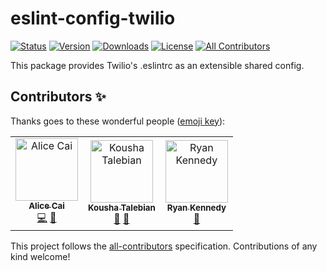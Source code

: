 # eslint-config-twilio
[![Status](https://travis-ci.com/twilio-labs/eslint-config-twilio.svg?branch=master)](https://travis-ci.com/twilio-labs/eslint-config-twilio)
[![Version](https://img.shields.io/npm/v/eslint-config-twilio.svg?style=square)](https://www.npmjs.com/package/eslint-config-twilio)
[![Downloads](https://img.shields.io/npm/dt/eslint-config-twilio.svg?style=square)](https://www.npmjs.com/package/eslint-config-twilio)
[![License](https://img.shields.io/npm/l/eslint-config-twilio.svg?style=square)](../../LICENSE)
[![All Contributors](https://img.shields.io/badge/all_contributors-3-orange.svg?style=flat-square)](#contributors)

This package provides Twilio's .eslintrc as an extensible shared config.
## Contributors ✨

Thanks goes to these wonderful people ([emoji key](https://allcontributors.org/docs/en/emoji-key)):

<!-- ALL-CONTRIBUTORS-LIST:START - Do not remove or modify this section -->
<!-- prettier-ignore -->
<table>
  <tr>
    <td align="center"><a href="https://github.com/ahcai"><img src="https://avatars3.githubusercontent.com/u/4912483?v=4" width="100px;" alt="Alice Cai"/><br /><sub><b>Alice Cai</b></sub></a><br /><a href="https://github.com/twilio-labs/eslint-config-twilio/commits?author=ahcai" title="Code">💻</a> <a href="#ideas-ahcai" title="Ideas, Planning, & Feedback">🤔</a></td>
    <td align="center"><a href="https://github.com/ktalebian"><img src="https://avatars2.githubusercontent.com/u/2308915?v=4" width="100px;" alt="Kousha Talebian"/><br /><sub><b>Kousha Talebian</b></sub></a><br /><a href="#ideas-ktalebian" title="Ideas, Planning, & Feedback">🤔</a> <a href="#review-ktalebian" title="Reviewed Pull Requests">👀</a></td>
    <td align="center"><a href="https://github.com/theryankennedy"><img src="https://avatars3.githubusercontent.com/u/218683?v=4" width="100px;" alt="Ryan Kennedy"/><br /><sub><b>Ryan Kennedy</b></sub></a><br /><a href="#ideas-theryankennedy" title="Ideas, Planning, & Feedback">🤔</a></td>
  </tr>
</table>

<!-- ALL-CONTRIBUTORS-LIST:END -->

This project follows the [all-contributors](https://github.com/all-contributors/all-contributors) specification. Contributions of any kind welcome!
